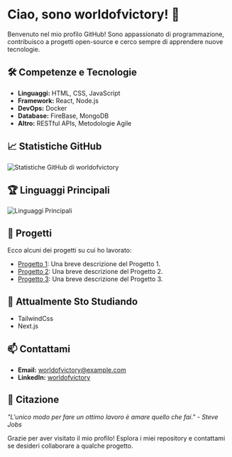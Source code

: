 # Ciao, sono worldofvictory! 👋

Benvenuto nel mio profilo GitHub! Sono appassionato di programmazione, contribuisco a progetti open-source e cerco sempre di apprendere nuove tecnologie.

## 🛠 Competenze e Tecnologie
- **Linguaggi:** HTML, CSS, JavaScript
- **Framework:** React, Node.js
- **DevOps:** Docker
- **Database:** FireBase, MongoDB
- **Altro:** RESTful APIs, Metodologie Agile

## 📈 Statistiche GitHub
![Statistiche GitHub di worldofvictory](https://github-readme-stats.vercel.app/api?username=worldofvictory&show_icons=true&theme=radical)

## 🏆 Linguaggi Principali
![Linguaggi Principali](https://github-readme-stats.vercel.app/api/top-langs/?username=worldofvictory&layout=compact&theme=radical)

## 🚀 Progetti
Ecco alcuni dei progetti su cui ho lavorato:
- [Progetto 1](https://github.com/worldofvictory/project1): Una breve descrizione del Progetto 1.
- [Progetto 2](https://github.com/worldofvictory/project2): Una breve descrizione del Progetto 2.
- [Progetto 3](https://github.com/worldofvictory/project3): Una breve descrizione del Progetto 3.

## 🌱 Attualmente Sto Studiando
- TailwindCss
- Next.js


## 📫 Contattami
- **Email:** [worldofvictory@example.com](mailto:arizona130892@gmail.com)
- **LinkedIn:** [worldofvictory](https://www.linkedin.com/in/viktoriya-korniyenko/)


## 💬 Citazione
_"L'unico modo per fare un ottimo lavoro è amare quello che fai." - Steve Jobs_

Grazie per aver visitato il mio profilo! Esplora i miei repository e contattami se desideri collaborare a qualche progetto.
```` ▋

